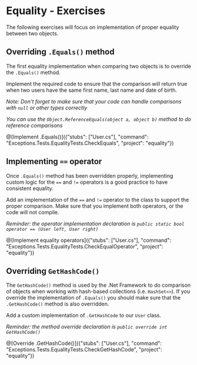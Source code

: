 # Equality - Exercises

The following exercises will focus on implementation of proper equality between two objects.

## Overriding `.Equals()` method

The first equality implementation when comparing two objects is to override the `.Equals()` method.

Implement the required code to ensure that the comparison will return true when two users have the same first name, last name and date of birth.

*Note: Don't forget to make sure that your code can handle comparisons with `null` or other types correctly*

*You can use the `Object.ReferenceEquals(object a, object b)` method to do reference comparisons*

@[Implement .Equals()]({"stubs": ["User.cs"], "command": "Exceptions.Tests.EqualityTests.CheckEquals", "project": "equality"})

## Implementing `==` operator

Once `.Equals()` method has been overridden properly, implementing custom logic for the `==` and `!=` operators is a good practice to have consistent equality.

Add an implementation of the `==` and `!=` operator to the class to support the proper comparison.
Make sure that you implement both operators, or the code will not compile.

*Reminder: the operator implementation declaration is `public static bool operator == (User left, User right)`* 

@[Implement equality operators]({"stubs": ["User.cs"], "command": "Exceptions.Tests.EqualityTests.CheckEqualOperator", "project": "equality"})

## Overriding `GetHashCode()`

The `GetHashCode()` method is used by the .Net Framework to do comparison of objects when working with hash-based collections (i.e. `HashSet<>`).
If you override the implementation of `.Equals()` you should make sure that the `.GetHashCode()` method is also overridden.

Add a custom implementation of `.GetHashCode` to our `User` class.

*Reminder: the method override declaration is `public override int GetHashCode()`* 

@[Override .GetHashCode()]({"stubs": ["User.cs"], "command": "Exceptions.Tests.EqualityTests.CheckGetHashCode", "project": "equality"})
